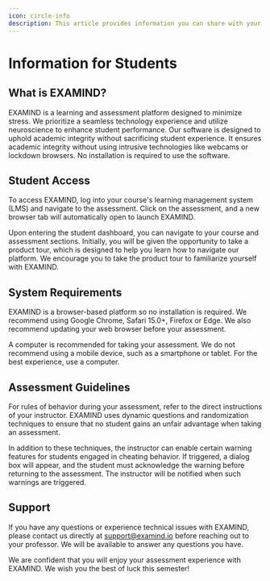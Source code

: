 ```yaml
---
icon: circle-info
description: This article provides information you can share with your students.
---
```


# Information for Students

## What is EXAMIND?

EXAMIND is a learning and assessment platform designed to minimize stress. We prioritize a seamless technology experience and utilize neuroscience to enhance student performance. Our software is designed to uphold academic integrity without sacrificing student experience. It ensures academic integrity without using intrusive technologies like webcams or lockdown browsers. No installation is required to use the software.

## Student Access

To access EXAMIND, log into your course's learning management system (LMS) and navigate to the assessment. Click on the assessment, and a new browser tab will automatically open to launch EXAMIND.

Upon entering the student dashboard, you can navigate to your course and assessment sections. Initially, you will be given the opportunity to take a product tour, which is designed to help you learn how to navigate our platform. We encourage you to take the product tour to familiarize yourself with EXAMIND.

## System Requirements

EXAMIND is a browser-based platform so no installation is required. We recommend using Google Chrome, Safari 15.0+, Firefox or Edge. We also recommend updating your web browser before your assessment.

A computer is recommended for taking your assessment. We do not recommend using a mobile device, such as a smartphone or tablet. For the best experience, use a computer.

## Assessment Guidelines

For rules of behavior during your assessment, refer to the direct instructions of your instructor. EXAMIND uses dynamic questions and randomization techniques to ensure that no student gains an unfair advantage when taking an assessment.

In addition to these techniques, the instructor can enable certain warning features for students engaged in cheating behavior. If triggered, a dialog box will appear, and the student must acknowledge the warning before returning to the assessment. The instructor will be notified when such warnings are triggered.

## Support

If you have any questions or experience technical issues with EXAMIND, please contact us directly at support@examind.io before reaching out to your professor. We will be available to answer any questions you have.

We are confident that you will enjoy your assessment experience with EXAMIND. We wish you the best of luck this semester!
